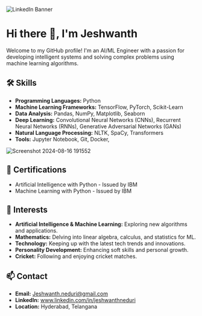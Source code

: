 ![LinkedIn Banner](https://github.com/user-attachments/assets/848d5eeb-89ce-429e-a910-b0ebbbe8515d)
# Hi there 👋, I'm Jeshwanth 

Welcome to my GitHub profile! I'm an AI/ML Engineer with a passion for developing intelligent systems and solving complex problems using machine learning algorithms.

## 🛠️ Skills
- **Programming Languages:** Python
- **Machine Learning Frameworks:** TensorFlow, PyTorch, Scikit-Learn
- **Data Analysis:** Pandas, NumPy, Matplotlib, Seaborn
- **Deep Learning:** Convolutional Neural Networks (CNNs), Recurrent Neural Networks (RNNs), Generative Adversarial Networks (GANs)
- **Natural Language Processing:** NLTK, SpaCy, Transformers
- **Tools:** Jupyter Notebook, Git, Docker,
  
![Screenshot 2024-08-16 191552](https://github.com/user-attachments/assets/fbc68199-209c-4fc4-8600-d575de97d680)

## 📜 Certifications
- Artificial Intelligence with Python - Issued by IBM
- Machine Learning with Python - Issued by IBM 

## 🌟 Interests
- **Artificial Intelligence & Machine Learning:** Exploring new algorithms and applications.
- **Mathematics:** Delving into linear algebra, calculus, and statistics for ML.
- **Technology:** Keeping up with the latest tech trends and innovations.
- **Personality Development:** Enhancing soft skills and personal growth.
- **Cricket:** Following and enjoying cricket matches.

## 📫 Contact
- **Email:** Jeshwanth.neduri@gmail.com
- **LinkedIn:** www.linkedin.com/in/jeshwanthneduri
- **Location:** Hyderabad, Telangana





